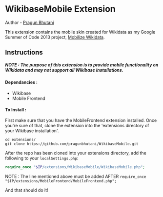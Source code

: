 # WikibaseMobile Extension

Author - [Pragun Bhutani](http://pragunbhutani.in)

This extension contains the mobile skin created for Wikidata as my Google Summer of Code 2013 project,
[Mobilize Wikidata](http://www.mediawiki.org/wiki/User:Pragunbhutani/GSoC_2013_Proposal).

## Instructions

##### NOTE : The purpose of this extension is to provide mobile functionality on Wikidata and may not support all Wikibase installations.

#### Dependancies :
- Wikibase
- Mobile Frontend

#### To Install :
First make sure that you have the MobileFrontend extension installed.
Once you're sure of that, clone the extension into the 'extensions directory of your Wikibase installation'.

```
cd extensions/
git clone https://github.com/pragunbhutani/WikibaseMobile.git
```

After the repo has been cloned into your extensions directory, add the following to your `localSettings.php`:

```php
require_once "$IP/extensions/WikibaseMobile/WikibaseMobile.php";
```

NOTE : The line mentioned above must be added AFTER `require_once "$IP/extensions/MobileFrontend/MobileFrontend.php";`

And that should do it!